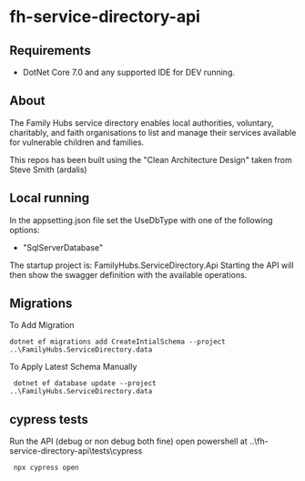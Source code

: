 # fh-service-directory-api

## Requirements

* DotNet Core 7.0 and any supported IDE for DEV running.

## About

The Family Hubs service directory enables local authorities, voluntary, charitably, and faith organisations to list and manage their services available for vulnerable children and families.

This repos has been built using the "Clean Architecture Design" taken from Steve Smith (ardalis)

## Local running

In the appsetting.json file set the UseDbType with one of the following options:

* "SqlServerDatabase"

The startup project is: FamilyHubs.ServiceDirectory.Api
Starting the API will then show the swagger definition with the available operations.

## Migrations

To Add Migration

```
dotnet ef migrations add CreateIntialSchema --project ..\FamilyHubs.ServiceDirectory.data
```

To Apply Latest Schema Manually

```
 dotnet ef database update --project ..\FamilyHubs.ServiceDirectory.data
```

## cypress tests
Run the API (debug or non debug both fine)
open powershell at ..\fh-service-directory-api\tests\cypress

```
 npx cypress open 
```


